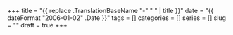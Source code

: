 +++
title = "{{ replace .TranslationBaseName "-" " " | title }}"
date = "{{ dateFormat "2006-01-02" .Date }}"
tags = []
categories = []
series = []
slug = ""
draft = true
+++
